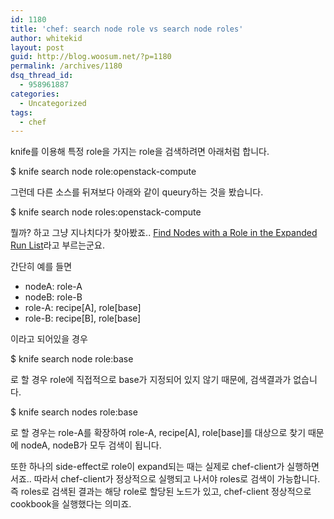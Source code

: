 ```yaml
---
id: 1180
title: 'chef: search node role vs search node roles'
author: whitekid
layout: post
guid: http://blog.woosum.net/?p=1180
permalink: /archives/1180
dsq_thread_id:
  - 958961887
categories:
  - Uncategorized
tags:
  - chef
---
```

knife를 이용해 특정 role을 가지는 role을 검색하려면 아래처럼 합니다.

$ knife search node role:openstack-compute

그런데 다른 소스를 뒤져보다 아래와 같이 queury하는 것을 봤습니다.

$ knife search node roles:openstack-compute

뭘까? 하고 그냥 지나치다가 찾아봤죠.. [Find Nodes with a Role in the Expanded Run List][1]라고 부르는군요.

간단히 예를 들면

  * nodeA: role-A
  * nodeB: role-B
  * role-A: recipe[A], role[base]
  * role-B: recipe[B], role[base]

이라고 되어있을 경우

$ knife search node role:base

로 할 경우 role에 직접적으로 base가 지정되어 있지 않기 때문에, 검색결과가 없습니다.

$ knife search nodes role:base

로 할 경우는 role-A를 확장하여 role-A, recipe[A], role[base]를 대상으로 찾기 때문에 nodeA, nodeB가 모두 검색이 됩니다.

또한 하나의 side-effect로 role이 expand되는 때는 실제로 chef-client가 실행하면서죠.. 따라서 chef-client가 정상적으로 실행되고 나서야 roles로 검색이 가능합니다. 즉 roles로 검색된 결과는 해당 role로 할당된 노드가 있고, chef-client 정상적으로 cookbook을 실행했다는 의미죠.

 [1]: http://wiki.opscode.com/display/chef/Search#Search-FindNodeswithaRoleintheRunList